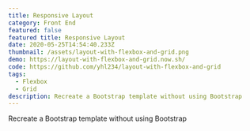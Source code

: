 ```yaml
---
title: Responsive Layout
category: Front End
featured: false
featured title: Responsive Layout
date: 2020-05-25T14:54:40.233Z
thumbnail: /assets/layout-with-flexbox-and-grid.png
demo: https://layout-with-flexbox-and-grid.now.sh/
code: https://github.com/yhl234/layout-with-flexbox-and-grid
tags:
  - Flexbox
  - Grid
description: Recreate a Bootstrap template without using Bootstrap
---
```

Recreate a Bootstrap template without using Bootstrap